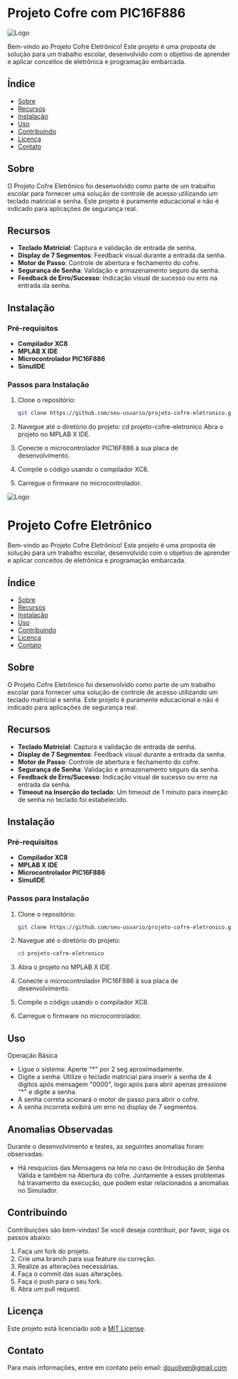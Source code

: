 # Projeto Cofre com PIC16F886

![Logo](https://via.placeholder.com/150)

Bem-vindo ao Projeto Cofre Eletrônico! Este projeto é uma proposta de solução para um trabalho escolar, desenvolvido com o objetivo de aprender e aplicar conceitos de eletrônica e programação embarcada.

## Índice

- [Sobre](#sobre)
- [Recursos](#recursos)
- [Instalação](#instalação)
- [Uso](#uso)
- [Contribuindo](#contribuindo)
- [Licença](#licença)
- [Contato](#contato)

## Sobre

O Projeto Cofre Eletrônico foi desenvolvido como parte de um trabalho escolar para fornecer uma solução de controle de acesso utilizando um teclado matricial e senha. Este projeto é puramente educacional e não é indicado para aplicações de segurança real.

## Recursos

- **Teclado Matricial**: Captura e validação de entrada de senha.
- **Display de 7 Segmentos**: Feedback visual durante a entrada da senha.
- **Motor de Passo**: Controle de abertura e fechamento do cofre.
- **Segurança de Senha**: Validação e armazenamento seguro da senha.
- **Feedback de Erro/Sucesso**: Indicação visual de sucesso ou erro na entrada da senha.

## Instalação

### Pré-requisitos

- **Compilador XC8**
- **MPLAB X IDE**
- **Microcontrolador PIC16F886**
- **SimulIDE**

### Passos para Instalação

1. Clone o repositório:
   ```bash
   git clone https://github.com/seu-usuario/projeto-cofre-eletronico.git
2. Navegue até o diretório do projeto: cd projeto-cofre-eletronico
Abra o projeto no MPLAB X IDE.

3. Conecte o microcontrolador PIC16F886 à sua placa de desenvolvimento.

4. Compile o código usando o compilador XC8.

5. Carregue o firmware no microcontrolador.

![Logo](https://via.placeholder.com/150)

# Projeto Cofre Eletrônico

Bem-vindo ao Projeto Cofre Eletrônico! Este projeto é uma proposta de solução para um trabalho escolar, desenvolvido com o objetivo de aprender e aplicar conceitos de eletrônica e programação embarcada.

## Índice

- [Sobre](#sobre)
- [Recursos](#recursos)
- [Instalação](#instalação)
- [Uso](#uso)
- [Contribuindo](#contribuindo)
- [Licença](#licença)
- [Contato](#contato)

## Sobre

O Projeto Cofre Eletrônico foi desenvolvido como parte de um trabalho escolar para fornecer uma solução de controle de acesso utilizando um teclado matricial e senha. Este projeto é puramente educacional e não é indicado para aplicações de segurança real.

## Recursos

- **Teclado Matricial**: Captura e validação de entrada de senha.
- **Display de 7 Segmentos**: Feedback visual durante a entrada da senha.
- **Motor de Passo**: Controle de abertura e fechamento do cofre.
- **Segurança de Senha**: Validação e armazenamento seguro da senha.
- **Feedback de Erro/Sucesso**: Indicação visual de sucesso ou erro na entrada da senha.
- **Timeout na Inserção do teclado**: Um timeout de 1 minuto para inserção de senha no teclado foi estabelecido.
## Instalação

### Pré-requisitos

- **Compilador XC8**
- **MPLAB X IDE**
- **Microcontrolador PIC16F886**
- **SimulIDE**

### Passos para Instalação

1. Clone o repositório:
   ```bash
   git clone https://github.com/seu-usuario/projeto-cofre-eletronico.git
   ```
2. Navegue até o diretório do projeto: 
   ```bash
   cd projeto-cofre-eletronico
   ```
3. Abra o projeto no MPLAB X IDE.

4. Conecte o microcontrolador PIC16F886 à sua placa de desenvolvimento.

5. Compile o código usando o compilador XC8.

6. Carregue o firmware no microcontrolador.

## Uso

Operação Básica

- Ligue o sistema: Aperte "*" por 2 seg aproximadamente.
- Digite a senha: Utilize o teclado matricial para inserir a senha de 4 dígitos após mensagem "0000", logo após para abrir apenas pressione "*" e digite a senha.
- A senha correta acionará o motor de passo para abrir o cofre.
- A senha incorreta exibirá um erro no display de 7 segmentos.

## Anomalias Observadas

Durante o desenvolvimento e testes, as seguintes anomalias foram observadas:

- Há resquícios das Mensagens na tela no caso de Introdução de Senha Válida e também na Abertura do cofre. Juntamente a esses problemas há travamento da execução, que podem estar relacionados a anomalias no Simulador.


## Contribuindo

Contribuições são bem-vindas! Se você deseja contribuir, por favor, siga os passos abaixo:

1. Faça um fork do projeto.
2. Crie uma branch para sua feature ou correção.
3. Realize as alterações necessárias.
4. Faça o commit das suas alterações.
5. Faça o push para o seu fork.
6. Abra um pull request.

## Licença

Este projeto está licenciado sob a [MIT License](LICENSE).

## Contato

Para mais informações, entre em contato pelo email: douoliver@gmail.com

